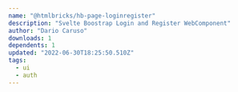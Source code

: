 ```yaml
---
name: "@htmlbricks/hb-page-loginregister"
description: "Svelte Boostrap Login and Register WebComponent"
author: "Dario Caruso"
downloads: 1
dependents: 1
updated: "2022-06-30T18:25:50.510Z"
tags: 
  - ui
  - auth
---
```

